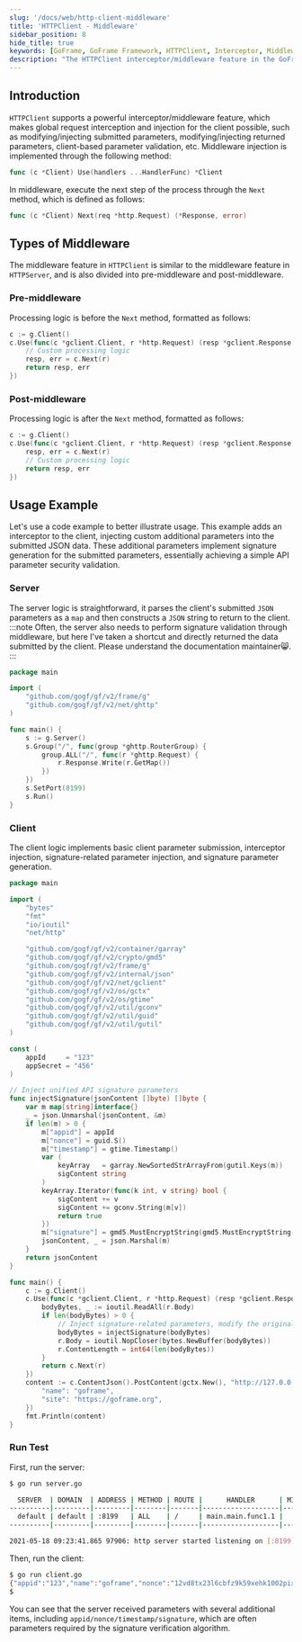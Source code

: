 ```yaml
---
slug: '/docs/web/http-client-middleware'
title: 'HTTPClient - Middleware'
sidebar_position: 8
hide_title: true
keywords: [GoFrame, GoFrame Framework, HTTPClient, Interceptor, Middleware, Client Request, Parameter Validation, Signature Generation, API Security, Request Interception]
description: "The HTTPClient interceptor/middleware feature in the GoFrame framework can be used for global request interception and parameter validation. Through middleware, developers can insert custom logic in the pre and post phases of requests, modify submitted parameters or returned parameters, implement signature parameter injection, and more, ensuring the security of API parameters."
---
```


## Introduction

`HTTPClient` supports a powerful interceptor/middleware feature, which makes global request interception and injection for the client possible, such as modifying/injecting submitted parameters, modifying/injecting returned parameters, client-based parameter validation, etc. Middleware injection is implemented through the following method:

```go
func (c *Client) Use(handlers ...HandlerFunc) *Client
```

In middleware, execute the next step of the process through the `Next` method, which is defined as follows:

```go
func (c *Client) Next(req *http.Request) (*Response, error)
```

## Types of Middleware

The middleware feature in `HTTPClient` is similar to the middleware feature in `HTTPServer`, and is also divided into pre-middleware and post-middleware.

### Pre-middleware

Processing logic is before the `Next` method, formatted as follows:

```go
c := g.Client()
c.Use(func(c *gclient.Client, r *http.Request) (resp *gclient.Response, err error) {
    // Custom processing logic
    resp, err = c.Next(r)
    return resp, err
})
```

### Post-middleware

Processing logic is after the `Next` method, formatted as follows:

```go
c := g.Client()
c.Use(func(c *gclient.Client, r *http.Request) (resp *gclient.Response, err error) {
    resp, err = c.Next(r)
    // Custom processing logic
    return resp, err
})
```

## Usage Example

Let's use a code example to better illustrate usage. This example adds an interceptor to the client, injecting custom additional parameters into the submitted JSON data. These additional parameters implement signature generation for the submitted parameters, essentially achieving a simple API parameter security validation.

### Server

The server logic is straightforward, it parses the client's submitted `JSON` parameters as a `map` and then constructs a `JSON` string to return to the client.
:::note
Often, the server also needs to perform signature validation through middleware, but here I've taken a shortcut and directly returned the data submitted by the client. Please understand the documentation maintainer😸.
:::
```go
package main

import (
    "github.com/gogf/gf/v2/frame/g"
    "github.com/gogf/gf/v2/net/ghttp"
)

func main() {
    s := g.Server()
    s.Group("/", func(group *ghttp.RouterGroup) {
        group.ALL("/", func(r *ghttp.Request) {
            r.Response.Write(r.GetMap())
        })
    })
    s.SetPort(8199)
    s.Run()
}
```

### Client

The client logic implements basic client parameter submission, interceptor injection, signature-related parameter injection, and signature parameter generation.

```go
package main

import (
    "bytes"
    "fmt"
    "io/ioutil"
    "net/http"

    "github.com/gogf/gf/v2/container/garray"
    "github.com/gogf/gf/v2/crypto/gmd5"
    "github.com/gogf/gf/v2/frame/g"
    "github.com/gogf/gf/v2/internal/json"
    "github.com/gogf/gf/v2/net/gclient"
    "github.com/gogf/gf/v2/os/gctx"
    "github.com/gogf/gf/v2/os/gtime"
    "github.com/gogf/gf/v2/util/gconv"
    "github.com/gogf/gf/v2/util/guid"
    "github.com/gogf/gf/v2/util/gutil"
)

const (
    appId     = "123"
    appSecret = "456"
)

// Inject unified API signature parameters
func injectSignature(jsonContent []byte) []byte {
    var m map[string]interface{}
    _ = json.Unmarshal(jsonContent, &m)
    if len(m) > 0 {
        m["appid"] = appId
        m["nonce"] = guid.S()
        m["timestamp"] = gtime.Timestamp()
        var (
            keyArray   = garray.NewSortedStrArrayFrom(gutil.Keys(m))
            sigContent string
        )
        keyArray.Iterator(func(k int, v string) bool {
            sigContent += v
            sigContent += gconv.String(m[v])
            return true
        })
        m["signature"] = gmd5.MustEncryptString(gmd5.MustEncryptString(sigContent) + appSecret)
        jsonContent, _ = json.Marshal(m)
    }
    return jsonContent
}

func main() {
    c := g.Client()
    c.Use(func(c *gclient.Client, r *http.Request) (resp *gclient.Response, err error) {
        bodyBytes, _ := ioutil.ReadAll(r.Body)
        if len(bodyBytes) > 0 {
            // Inject signature-related parameters, modify the original submission parameters of the Request
            bodyBytes = injectSignature(bodyBytes)
            r.Body = ioutil.NopCloser(bytes.NewBuffer(bodyBytes))
            r.ContentLength = int64(len(bodyBytes))
        }
        return c.Next(r)
    })
    content := c.ContentJson().PostContent(gctx.New(), "http://127.0.0.1:8199/", g.Map{
        "name": "goframe",
        "site": "https://goframe.org",
    })
    fmt.Println(content)
}
```

### Run Test

First, run the server:

```bash
$ go run server.go

  SERVER  | DOMAIN  | ADDRESS | METHOD | ROUTE |      HANDLER      | MIDDLEWARE
----------|---------|---------|--------|-------|-------------------|-------------
  default | default | :8199   | ALL    | /     | main.main.func1.1 |
----------|---------|---------|--------|-------|-------------------|-------------

2021-05-18 09:23:41.865 97906: http server started listening on [:8199]
```

Then, run the client:

```bash
$ go run client.go
{"appid":"123","name":"goframe","nonce":"12vd8tx23l6cbfz9k59xehk1002pixfo","signature":"578a90b67bdc63d551d6a18635307ba2","site":"https://goframe.org","timestamp":1621301076}
$
```

You can see that the server received parameters with several additional items, including `appid/nonce/timestamp/signature`, which are often parameters required by the signature verification algorithm.